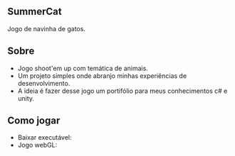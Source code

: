 ## SummerCat
Jogo de navinha de gatos.

## Sobre
- Jogo shoot'em up com temática de animais.
- Um projeto simples onde abranjo minhas experiências de desenvolvimento.
- A ideia é fazer desse jogo um portifólio para meus conhecimentos c# e unity.

## Como jogar

- Baixar executável:
- Jogo webGL:
